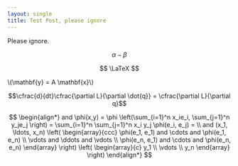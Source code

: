 ```yaml
---
layout: single
title: Test Post, please ignore
---
```


Please ignore.

$$\alpha - \beta$$

$$ \LaTeX $$

\\(\mathbf{y} = A \mathbf{x}\\)

$$\cfrac{d}{dt}\cfrac{\partial L}{\partial \dot{q}} = \cfrac{\partial L}{\partial q}$$

$$
\begin{align*}
  and \phi(x,y) = \phi \left(\sum_{i=1}^n x_ie_i, \sum_{j=1}^n y_je_j \right)
  = \sum_{i=1}^n \sum_{j=1}^n x_i y_j \phi(e_i, e_j) = \\
  and (x_1, \ldots, x_n) \left( \begin{array}{ccc}
      \phi(e_1, e_1) and \cdots and \phi(e_1, e_n) \\
      \vdots and \ddots and \vdots \\
      \phi(e_n, e_1) and \cdots and \phi(e_n, e_n)
    \end{array} \right)
  \left( \begin{array}{c}
      y_1 \\
      \vdots \\
      y_n
    \end{array} \right)
\end{align*}
$$